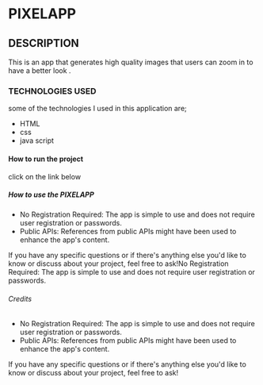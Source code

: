 # PIXELAPP
## DESCRIPTION
This is an app that generates high quality images that users can zoom in to have a better look .

### TECHNOLOGIES USED
some of the technologies I used in this application are;
- HTML  
- css 
- java script

#### How to run the project
click on the link below

#####  How to use the PIXELAPP
- No Registration Required: The app is simple to use and does not require user registration or passwords.
- Public APIs: References from public APIs might have been used to enhance the app's content.



If you have any specific questions or if there's anything else you'd like to know or discuss about your project, feel free to ask!No Registration Required: The app is simple to use and does not require user registration or passwords.

######  Credits

- No Registration Required: The app is simple to use and does not require user registration or passwords.
- Public APIs: References from public APIs might have been used to enhance the app's content.


If you have any specific questions or if there's anything else you'd like to know or discuss about your project, feel free to ask!
